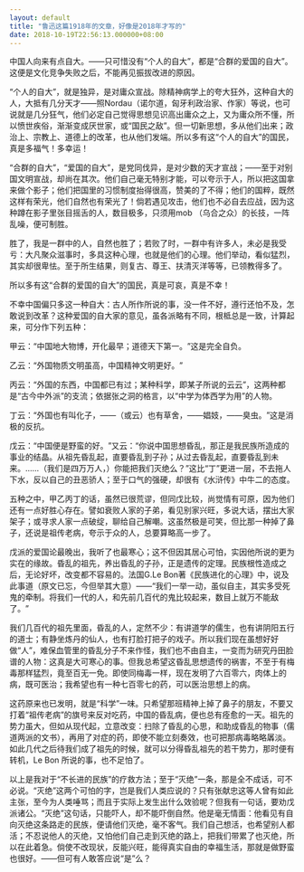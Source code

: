 ```yaml
---
layout: default
title: "鲁迅这篇1918年的文章，好像是2018年才写的"
date: 2018-10-19T22:56:13.000000+08:00
---
```


中国人向来有点自大。——只可惜没有‌‌“个人的自大‌‌”，都是‌‌“合群的爱国的自大‌‌”。这便是文化竞争失败之后，不能再见振拔改进的原因。

‌‌“个人的自大‌‌”，就是独异，是对庸众宣战。除精神病学上的夸大狂外，这种自大的人，大抵有几分天才——照Nordau（诺尔道，匈牙利政治家、作家）等说，也可说就是几分狂气，他们必定自己觉得思想见识高出庸众之上，又为庸众所不懂，所以愤世疾俗，渐渐变成厌世家，或‌‌“国民之敌‌‌”。但一切新思想，多从他们出来；政治上、宗教上、道德上的改革，也从他们发端。所以多有这‌‌“个人的自大‌‌”的国民，真是多福气！多幸运！

‌‌“合群的自大‌‌”，‌‌“爱国的自大‌‌”，是党同伐异，是对少数的天才宣战；——至于对别国文明宣战，却尚在其次。他们自己毫无特别才能，可以夸示于人，所以把这国拿来做个影子；他们把国里的习惯制度抬得很高，赞美的了不得；他们的国粹，既然这样有荣光，他们自然也有荣光了！倘若遇见攻击，他们也不必自去应战，因为这种蹲在影子里张目摇舌的人，数目极多，只须用mob （乌合之众）的长技，一阵乱噪，便可制胜。

胜了，我是一群中的人，自然也胜了；若败了时，一群中有许多人，未必是我受亏：大凡聚众滋事时，多具这种心理，也就是他们的心理。他们举动，看似猛烈，其实却很卑怯。至于所生结果，则复古、尊王、扶清灭洋等等，已领教得多了。

所以多有这‌‌“合群的爱国的自大‌‌”的国民，真是可哀，真是不幸！

不幸中国偏只多这一种自大：古人所作所说的事，没一件不好，遵行还怕不及，怎敢说到改革？这种爱国的自大家的意见，虽各派略有不同，根柢总是一致，计算起来，可分作下列五种：

甲云：‌‌“中国地大物博，开化最早；道德天下第一。‌‌”这是完全自负。

乙云：‌‌“外国物质文明虽高，中国精神文明更好。‌‌”

丙云：‌‌“外国的东西，中国都已有过；某种科学，即某子所说的云云‌‌”，这两种都是‌‌“古今中外派‌‌”的支流；依据张之洞的格言，以‌‌“中学为体西学为用‌‌”的人物。

丁云：‌‌“外国也有叫化子，——（或云）也有草舍，——娼妓，——臭虫。‌‌”这是消极的反抗。

戊云：‌‌“中国便是野蛮的好。‌‌”又云：‌‌“你说中国思想昏乱，那正是我民族所造成的事业的结晶。从祖先昏乱起，直要昏乱到子孙；从过去昏乱起，直要昏乱到未来。……（我们是四万万人，）你能把我们灭绝么？‌‌”这比‌‌“丁‌‌”更进一层，不去拖人下水，反以自己的丑恶骄人；至于口气的强硬，却很有《水浒传》中牛二的态度。

五种之中，甲乙丙丁的话，虽然已很荒谬，但同戊比较，尚觉情有可原，因为他们还有一点好胜心存在。譬如衰败人家的子弟，看见别家兴旺，多说大话，摆出大家架子；或寻求人家一点破绽，聊给自己解嘲。这虽然极是可笑，但比那一种掉了鼻子，还说是祖传老病，夸示于众的人，总要算略高一步了。

戊派的爱国论最晚出，我听了也最寒心；这不但因其居心可怕，实因他所说的更为实在的缘故。昏乱的祖先，养出昏乱的子孙，正是遗传的定理。民族根性造成之后，无论好坏，改变都不容易的。法国G.Le Bon著《民族进化的心理》中，说及此事道（原文已忘，今但举其大意）——‌‌“我们一举一动，虽似自主，其实多受死鬼的牵制。将我们一代的人，和先前几百代的鬼比较起来，数目上就万不能敌了。‌‌”

我们几百代的祖先里面，昏乱的人，定然不少：有讲道学的儒生，也有讲阴阳五行的道士；有静坐炼丹的仙人，也有打脸打把子的戏子。所以我们现在虽想好好做‌‌“人‌‌”，难保血管里的昏乱分子不来作怪，我们也不由自主，一变而为研究丹田脸谱的人物：这真是大可寒心的事。但我总希望这昏乱思想遗传的祸害，不至于有梅毒那样猛烈，竟至百无一免。即使同梅毒一样，现在发明了六百零六，肉体上的病，既可医治；我希望也有一种七百零七的药，可以医治思想上的病。

这药原来也已发明，就是‌‌“科学‌‌”一味。只希望那班精神上掉了鼻子的朋友，不要又打着‌‌“祖传老病‌‌”的旗号来反对吃药，中国的昏乱病，便也总有痊愈的一天。祖先的势力虽大，但如从现代起，立意改变：扫除了昏乱的心思，和助成昏乱的物事（儒道两派的文书），再用了对症的药，即使不能立刻奏效，也可把那病毒略略羼淡。如此几代之后待我们成了祖先的时候，就可以分得昏乱祖先的若干势力，那时便有转机，Le Bon 所说的事，也不足怕了。

以上是我对于‌‌“不长进的民族‌‌”的疗救方法；至于‌‌“灭绝‌‌”一条，那是全不成话，可不必说。‌‌“灭绝‌‌”这两个可怕的字，岂是我们人类应说的？只有张献忠这等人曾有如此主张，至今为人类唾骂；而且于实际上发生出什么效验呢？但我有一句话，要劝戊派诸公。‌‌“灭绝‌‌”这句话，只能吓人，却不能吓倒自然。他是毫无情面：他看见有自向灭绝这条路走的民族，便请他们灭绝，毫不客气。我们自己想活，也希望别人都活；不忍说他人的灭绝，又怕他们自己走到灭绝的路上，把我们带累了也灭绝，所以在此着急。倘使不改现状，反能兴旺，能得真实自由的幸福生活，那就是做野蛮也很好。——但可有人敢答应说‌‌“是‌‌”么？

